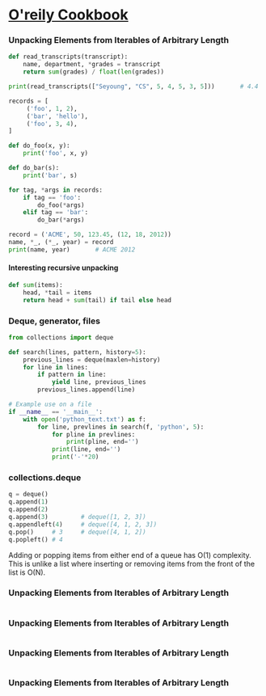 # [O'reily Cookbook](http://chimera.labs.oreilly.com/books/1230000000393/ch01.html#_problem_2)

### Unpacking Elements from Iterables of Arbitrary Length
```python
def read_transcripts(transcript):
    name, department, *grades = transcript
    return sum(grades) / float(len(grades))

print(read_transcripts(["Seyoung", "CS", 5, 4, 5, 3, 5]))       # 4.4
```

```python
records = [
     ('foo', 1, 2),
     ('bar', 'hello'),
     ('foo', 3, 4),
]

def do_foo(x, y):
    print('foo', x, y)

def do_bar(s):
    print('bar', s)

for tag, *args in records:
    if tag == 'foo':
        do_foo(*args)
    elif tag == 'bar':
        do_bar(*args)
```

```python
record = ('ACME', 50, 123.45, (12, 18, 2012))
name, *_, (*_, year) = record
print(name, year)       # ACME 2012
```

#### Interesting recursive unpacking
```python
def sum(items):
    head, *tail = items
    return head + sum(tail) if tail else head
```

### Deque, generator, files
```python
from collections import deque

def search(lines, pattern, history=5):
    previous_lines = deque(maxlen=history)
    for line in lines:
        if pattern in line:
            yield line, previous_lines
        previous_lines.append(line)

# Example use on a file
if __name__ == '__main__':
    with open('python_text.txt') as f:
        for line, prevlines in search(f, 'python', 5):
            for pline in prevlines:
                print(pline, end='')
            print(line, end='')
            print('-'*20)
```

### collections.deque
```python
q = deque()
q.append(1)
q.append(2)
q.append(3)         # deque([1, 2, 3])
q.appendleft(4)     # deque([4, 1, 2, 3])
q.pop()     # 3     # deque([4, 1, 2])
q.popleft() # 4
```
Adding or popping items from either end of a queue has O(1) complexity. This is unlike a list where inserting or removing items from the front of the list is O(N).

### Unpacking Elements from Iterables of Arbitrary Length
```python

```

### Unpacking Elements from Iterables of Arbitrary Length
```python

```

### Unpacking Elements from Iterables of Arbitrary Length
```python

```

### Unpacking Elements from Iterables of Arbitrary Length
```python

```
